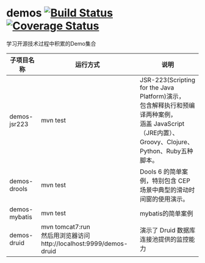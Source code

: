 demos [![Build Status](https://travis-ci.org/han-feng/demos.svg?branch=master)](https://travis-ci.org/han-feng/demos) [![Coverage Status](https://coveralls.io/repos/han-feng/demos/badge.png?branch=master)](https://coveralls.io/r/han-feng/demos?branch=master)
=====

学习开源技术过程中积累的Demo集合

子项目名称 | 运行方式 | 说明 |
-------------|-----------|------|
demos-jsr223 | mvn test | JSR-223(Scripting for the Java Platform)演示， <br> 包含解释执行和预编译两种案例， <br> 涵盖 JavaScript（JRE内置）、Groovy、Clojure、Python、Ruby五种脚本。|
demos-drools | mvn test | Dools 6 的简单案例，特别包含 CEP 场景中典型的滑动时间窗的使用演示。 |
demos-mybatis | mvn test | mybatis的简单案例 |
demos-druid | mvn tomcat7:run <br> 然后用浏览器访问 http://localhost:9999/demos-druid | 演示了 Druid 数据库连接池提供的监控能力 |
